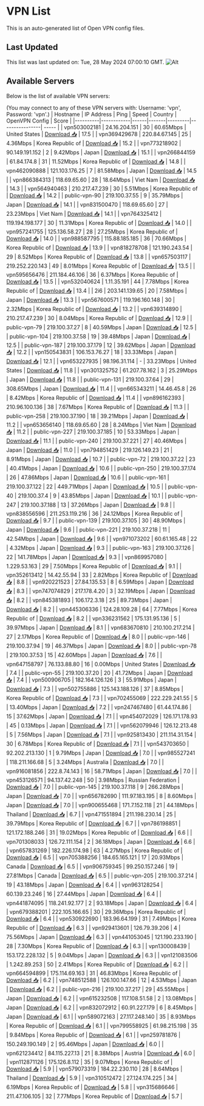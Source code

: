 # VPN List

This is an auto-generated list of Open VPN config files.

## Last Updated

This list was last updated on: Tue, 28 May 2024 07:00:10 GMT.
![Alt](https://repobeats.axiom.co/api/embed/186b98318ef1479477931607c1ad7d823f12451f.svg "Repobeats analytics image")

## Available Servers

Below is the list of available VPN servers:

(You may connect to any of these VPN servers with: Username: 'vpn', Password: 'vpn'.)
| Hostname | IP Address | Ping | Speed | Country | OpenVPN Config | Score |
|----------|------------|------|-------|---------|----------------| ----- |
| vpn503002181 | 24.16.204.151 | 30 | 60.65Mbps | United States | [Download 📥](./configs/server_0_US.ovpn) | 17.5 |
| vpn369429678 | 220.84.67.145 | 25 | 4.36Mbps | Korea Republic of | [Download 📥](./configs/server_1_KR.ovpn) | 15.2 |
| vpn773218902 | 90.149.191.152 | 2 | 9.42Mbps | Japan | [Download 📥](./configs/server_2_JP.ovpn) | 15.1 |
| vpn266844159 | 61.84.174.8 | 31 | 11.52Mbps | Korea Republic of | [Download 📥](./configs/server_3_KR.ovpn) | 14.8 |
| vpn462090888 | 121.103.176.25 | 7 | 81.58Mbps | Japan | [Download 📥](./configs/server_4_JP.ovpn) | 14.5 |
| vpn866384313 | 118.69.65.60 | 28 | 18.64Mbps | Viet Nam | [Download 📥](./configs/server_5_VN.ovpn) | 14.3 |
| vpn564940463 | 210.217.47.239 | 30 | 5.51Mbps | Korea Republic of | [Download 📥](./configs/server_6_KR.ovpn) | 14.2 |
| public-vpn-90 | 219.100.37.55 | 9 | 35.79Mbps | Japan | [Download 📥](./configs/server_7_JP.ovpn) | 14.1 |
| vpn831500470 | 118.69.65.60 | 27 | 23.23Mbps | Viet Nam | [Download 📥](./configs/server_8_VN.ovpn) | 14.1 |
| vpn764325412 | 119.194.198.177 | 30 | 11.31Mbps | Korea Republic of | [Download 📥](./configs/server_9_KR.ovpn) | 14.0 |
| vpn957241755 | 125.136.58.27 | 28 | 27.25Mbps | Korea Republic of | [Download 📥](./configs/server_10_KR.ovpn) | 14.0 |
| vpn988587795 | 115.88.185.185 | 36 | 70.66Mbps | Korea Republic of | [Download 📥](./configs/server_11_KR.ovpn) | 13.9 |
| vpn818278708 | 121.190.243.54 | 29 | 8.52Mbps | Korea Republic of | [Download 📥](./configs/server_12_KR.ovpn) | 13.8 |
| vpn657503117 | 219.252.220.143 | 49 | 8.01Mbps | Korea Republic of | [Download 📥](./configs/server_13_KR.ovpn) | 13.5 |
| vpn595656476 | 211.184.46.106 | 36 | 6.37Mbps | Korea Republic of | [Download 📥](./configs/server_14_KR.ovpn) | 13.5 |
| vpn532040624 | 1.11.35.191 | 44 | 7.78Mbps | Korea Republic of | [Download 📥](./configs/server_15_KR.ovpn) | 13.4 |
| 2i6 | 203.141.139.65 | 20 | 7.58Mbps | Japan | [Download 📥](./configs/server_16_JP.ovpn) | 13.3 |
| vpn567600571 | 119.196.160.148 | 30 | 2.32Mbps | Korea Republic of | [Download 📥](./configs/server_17_KR.ovpn) | 13.2 |
| vpn639314890 | 210.217.47.239 | 30 | 8.04Mbps | Korea Republic of | [Download 📥](./configs/server_18_KR.ovpn) | 12.9 |
| public-vpn-79 | 219.100.37.27 | 8 | 40.59Mbps | Japan | [Download 📥](./configs/server_19_JP.ovpn) | 12.5 |
| public-vpn-104 | 219.100.37.58 | 19 | 39.48Mbps | Japan | [Download 📥](./configs/server_20_JP.ovpn) | 12.5 |
| public-vpn-187 | 219.100.37.179 | 12 | 39.62Mbps | Japan | [Download 📥](./configs/server_21_JP.ovpn) | 12.2 |
| vpn150543831 | 106.153.76.27 | 18 | 33.33Mbps | Japan | [Download 📥](./configs/server_22_JP.ovpn) | 12.1 |
| vpn653227935 | 98.196.31.114 | - | 33.23Mbps | United States | [Download 📥](./configs/server_23_US.ovpn) | 11.8 |
| vpn301325752 | 61.207.78.162 | 3 | 25.29Mbps | Japan | [Download 📥](./configs/server_24_JP.ovpn) | 11.8 |
| public-vpn-131 | 219.100.37.64 | 29 | 308.65Mbps | Japan | [Download 📥](./configs/server_25_JP.ovpn) | 11.4 |
| vpn665343211 | 14.46.45.8 | 26 | 8.42Mbps | Korea Republic of | [Download 📥](./configs/server_26_KR.ovpn) | 11.4 |
| vpn896162393 | 210.96.100.136 | 38 | 7.67Mbps | Korea Republic of | [Download 📥](./configs/server_27_KR.ovpn) | 11.3 |
| public-vpn-258 | 219.100.37.190 | 18 | 39.21Mbps | Japan | [Download 📥](./configs/server_28_JP.ovpn) | 11.2 |
| vpn653656140 | 118.69.65.60 | 28 | 8.24Mbps | Viet Nam | [Download 📥](./configs/server_29_VN.ovpn) | 11.2 |
| public-vpn-227 | 219.100.37.185 | 10 | 53.33Mbps | Japan | [Download 📥](./configs/server_30_JP.ovpn) | 11.1 |
| public-vpn-240 | 219.100.37.221 | 27 | 40.46Mbps | Japan | [Download 📥](./configs/server_31_JP.ovpn) | 11.0 |
| vpn794851429 | 219.126.149.23 | 21 | 8.91Mbps | Japan | [Download 📥](./configs/server_32_JP.ovpn) | 10.7 |
| public-vpn-72 | 219.100.37.22 | 23 | 40.41Mbps | Japan | [Download 📥](./configs/server_33_JP.ovpn) | 10.6 |
| public-vpn-250 | 219.100.37.174 | 26 | 47.86Mbps | Japan | [Download 📥](./configs/server_34_JP.ovpn) | 10.6 |
| public-vpn-161 | 219.100.37.122 | 22 | 449.71Mbps | Japan | [Download 📥](./configs/server_35_JP.ovpn) | 10.5 |
| public-vpn-40 | 219.100.37.4 | 9 | 43.85Mbps | Japan | [Download 📥](./configs/server_36_JP.ovpn) | 10.1 |
| public-vpn-247 | 219.100.37.188 | 13 | 37.26Mbps | Japan | [Download 📥](./configs/server_37_JP.ovpn) | 9.8 |
| vpn838556596 | 211.253.119.216 | 36 | 24.12Mbps | Korea Republic of | [Download 📥](./configs/server_38_KR.ovpn) | 9.7 |
| public-vpn-139 | 219.100.37.105 | 30 | 48.90Mbps | Japan | [Download 📥](./configs/server_39_JP.ovpn) | 9.6 |
| public-vpn-221 | 219.100.37.218 | 11 | 42.54Mbps | Japan | [Download 📥](./configs/server_40_JP.ovpn) | 9.6 |
| vpn971073202 | 60.61.165.48 | 22 | 4.32Mbps | Japan | [Download 📥](./configs/server_41_JP.ovpn) | 9.3 |
| public-vpn-163 | 219.100.37.126 | 22 | 141.78Mbps | Japan | [Download 📥](./configs/server_42_JP.ovpn) | 9.3 |
| vpn869957080 | 1.229.53.163 | 29 | 7.50Mbps | Korea Republic of | [Download 📥](./configs/server_43_KR.ovpn) | 9.1 |
| vpn352613412 | 14.42.55.94 | 33 | 2.82Mbps | Korea Republic of | [Download 📥](./configs/server_44_KR.ovpn) | 8.8 |
| vpn920221523 | 27.84.135.53 | 8 | 6.59Mbps | Japan | [Download 📥](./configs/server_45_JP.ovpn) | 8.3 |
| vpn747074829 | 217.178.4.20 | 3 | 32.19Mbps | Japan | [Download 📥](./configs/server_46_JP.ovpn) | 8.2 |
| vpn845381893 | 106.172.3.18 | 25 | 89.73Mbps | Japan | [Download 📥](./configs/server_47_JP.ovpn) | 8.2 |
| vpn445306336 | 124.28.109.28 | 64 | 7.77Mbps | Korea Republic of | [Download 📥](./configs/server_48_KR.ovpn) | 8.2 |
| vpn336231562 | 175.131.95.136 | 5 | 39.97Mbps | Japan | [Download 📥](./configs/server_49_JP.ovpn) | 8.1 |
| vpn683670810 | 210.100.217.214 | 27 | 2.17Mbps | Korea Republic of | [Download 📥](./configs/server_50_KR.ovpn) | 8.0 |
| public-vpn-146 | 219.100.37.94 | 19 | 46.37Mbps | Japan | [Download 📥](./configs/server_51_JP.ovpn) | 8.0 |
| public-vpn-78 | 219.100.37.53 | 15 | 42.60Mbps | Japan | [Download 📥](./configs/server_52_JP.ovpn) | 7.6 |
| vpn647158797 | 76.133.88.80 | 16 | 0.00Mbps | United States | [Download 📥](./configs/server_53_US.ovpn) | 7.4 |
| public-vpn-55 | 219.100.37.20 | 20 | 41.72Mbps | Japan | [Download 📥](./configs/server_54_JP.ovpn) | 7.4 |
| vpn500906705 | 182.164.126.126 | 3 | 55.91Mbps | Japan | [Download 📥](./configs/server_55_JP.ovpn) | 7.3 |
| vpn502755886 | 125.143.188.126 | 37 | 8.85Mbps | Korea Republic of | [Download 📥](./configs/server_56_KR.ovpn) | 7.3 |
| vpn702455069 | 222.229.241.55 | 5 | 13.40Mbps | Japan | [Download 📥](./configs/server_57_JP.ovpn) | 7.2 |
| vpn247467480 | 61.44.174.86 | 15 | 37.62Mbps | Japan | [Download 📥](./configs/server_58_JP.ovpn) | 7.1 |
| vpn454072029 | 126.171.178.93 | 45 | 0.13Mbps | Japan | [Download 📥](./configs/server_59_JP.ovpn) | 7.1 |
| vpn562079946 | 126.12.213.48 | 5 | 7.56Mbps | Japan | [Download 📥](./configs/server_60_JP.ovpn) | 7.1 |
| vpn925813430 | 211.114.31.154 | 30 | 6.78Mbps | Korea Republic of | [Download 📥](./configs/server_61_KR.ovpn) | 7.1 |
| vpn543703650 | 92.202.213.130 | 1 | 9.79Mbps | Japan | [Download 📥](./configs/server_62_JP.ovpn) | 7.0 |
| vpn985527241 | 118.211.166.68 | 5 | 3.24Mbps | Australia | [Download 📥](./configs/server_63_AU.ovpn) | 7.0 |
| vpn916081856 | 222.8.74.143 | 16 | 58.71Mbps | Japan | [Download 📥](./configs/server_64_JP.ovpn) | 7.0 |
| vpn453126571 | 94.137.42.248 | 50 | 3.98Mbps | Russian Federation | [Download 📥](./configs/server_65_RU.ovpn) | 7.0 |
| public-vpn-145 | 219.100.37.118 | 9 | 266.28Mbps | Japan | [Download 📥](./configs/server_66_JP.ovpn) | 7.0 |
| vpn656782690 | 111.97.183.195 | 8 | 8.60Mbps | Japan | [Download 📥](./configs/server_67_JP.ovpn) | 7.0 |
| vpn900655468 | 171.7.152.118 | 21 | 44.18Mbps | Thailand | [Download 📥](./configs/server_68_TH.ovpn) | 6.7 |
| vpn471551894 | 211.198.230.14 | 25 | 39.79Mbps | Korea Republic of | [Download 📥](./configs/server_69_KR.ovpn) | 6.7 |
| vpn786198851 | 121.172.188.246 | 31 | 19.02Mbps | Korea Republic of | [Download 📥](./configs/server_70_KR.ovpn) | 6.6 |
| vpn701308033 | 126.72.111.154 | 2 | 36.18Mbps | Japan | [Download 📥](./configs/server_71_JP.ovpn) | 6.6 |
| vpn657831269 | 182.226.174.98 | 63 | 4.27Mbps | Korea Republic of | [Download 📥](./configs/server_72_KR.ovpn) | 6.5 |
| vpn705388256 | 184.65.165.121 | 17 | 20.93Mbps | Canada | [Download 📥](./configs/server_73_CA.ovpn) | 6.5 |
| vpn906759345 | 99.250.157.246 | 19 | 27.81Mbps | Canada | [Download 📥](./configs/server_74_CA.ovpn) | 6.5 |
| public-vpn-205 | 219.100.37.214 | 19 | 43.18Mbps | Japan | [Download 📥](./configs/server_75_JP.ovpn) | 6.4 |
| vpn963128254 | 60.139.23.246 | 16 | 27.44Mbps | Japan | [Download 📥](./configs/server_76_JP.ovpn) | 6.4 |
| vpn441874095 | 118.241.92.177 | 2 | 93.18Mbps | Japan | [Download 📥](./configs/server_77_JP.ovpn) | 6.4 |
| vpn679388201 | 222.105.166.65 | 30 | 29.36Mbps | Korea Republic of | [Download 📥](./configs/server_78_KR.ovpn) | 6.4 |
| vpn530922690 | 183.96.64.199 | 31 | 7.49Mbps | Korea Republic of | [Download 📥](./configs/server_79_KR.ovpn) | 6.3 |
| vpn929413601 | 126.79.39.206 | 4 | 75.56Mbps | Japan | [Download 📥](./configs/server_80_JP.ovpn) | 6.3 |
| vpn441053045 | 121.190.233.190 | 28 | 7.30Mbps | Korea Republic of | [Download 📥](./configs/server_81_KR.ovpn) | 6.3 |
| vpn130008439 | 153.172.228.132 | 5 | 9.04Mbps | Japan | [Download 📥](./configs/server_82_JP.ovpn) | 6.3 |
| vpn121083506 | 1.242.89.253 | 50 | 2.41Mbps | Korea Republic of | [Download 📥](./configs/server_83_KR.ovpn) | 6.2 |
| vpn664594899 | 175.114.69.163 | 31 | 46.83Mbps | Korea Republic of | [Download 📥](./configs/server_84_KR.ovpn) | 6.2 |
| vpn748512588 | 126.100.147.66 | 12 | 4.53Mbps | Japan | [Download 📥](./configs/server_85_JP.ovpn) | 6.2 |
| public-vpn-216 | 219.100.37.217 | 29 | 45.55Mbps | Japan | [Download 📥](./configs/server_86_JP.ovpn) | 6.2 |
| vpn615232508 | 117.108.51.58 | 2 | 13.08Mbps | Japan | [Download 📥](./configs/server_87_JP.ovpn) | 6.2 |
| vpn832072912 | 60.91.227.179 | 6 | 8.45Mbps | Japan | [Download 📥](./configs/server_88_JP.ovpn) | 6.1 |
| vpn589072163 | 27.117.248.140 | 35 | 8.93Mbps | Korea Republic of | [Download 📥](./configs/server_89_KR.ovpn) | 6.1 |
| vpn799558925 | 61.98.215.198 | 35 | 9.84Mbps | Korea Republic of | [Download 📥](./configs/server_90_KR.ovpn) | 6.1 |
| vpn259781876 | 150.249.190.149 | 2 | 95.46Mbps | Japan | [Download 📥](./configs/server_91_JP.ovpn) | 6.0 |
| vpn621234412 | 84.115.227.13 | 21 | 8.38Mbps | Austria | [Download 📥](./configs/server_92_AT.ovpn) | 6.0 |
| vpn112871126 | 175.126.8.112 | 35 | 9.07Mbps | Korea Republic of | [Download 📥](./configs/server_93_KR.ovpn) | 5.9 |
| vpn579073319 | 184.22.230.110 | 28 | 8.64Mbps | Thailand | [Download 📥](./configs/server_94_TH.ovpn) | 5.9 |
| vpn310512472 | 27.124.174.225 | 34 | 6.19Mbps | Korea Republic of | [Download 📥](./configs/server_95_KR.ovpn) | 5.8 |
| vpn315686646 | 211.47.106.105 | 32 | 7.77Mbps | Korea Republic of | [Download 📥](./configs/server_96_KR.ovpn) | 5.7 |
